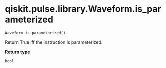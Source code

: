 # qiskit.pulse.library.Waveform.is\_parameterized

`Waveform.is_parameterized()`

Return True iff the instruction is parameterized.

**Return type**

`bool`
